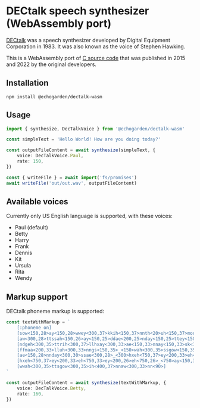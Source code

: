 # DECtalk speech synthesizer (WebAssembly port)

[DECtalk](https://en.wikipedia.org/wiki/DECtalk) was a speech synthesizer developed by Digital Equipment Corporation in 1983. It was also known as the voice of Stephen Hawking.

This is a WebAssembly port of [C source code](https://github.com/dectalk/dectalk) that was published in 2015 and 2022 by the original developers.

## Installation

```
npm install @echogarden/dectalk-wasm
```

## Usage

```ts
import { synthesize, DecTalkVoice } from '@echogarden/dectalk-wasm'

const simpleText = 'Hello World! How are you doing today?'

const outputFileContent = await synthesize(simpleText, {
	voice: DecTalkVoice.Paul,
	rate: 150,
})

const { writeFile } = await import('fs/promises')
await writeFile('out/out.wav', outputFileContent)
```

## Available voices

Currently only US English language is supported, with these voices:

* Paul (default)
* Betty
* Harry
* Frank
* Dennis
* Kit
* Ursula
* Rita
* Wendy

## Markup support

DECtalk phoneme markup is supported:
```ts
const textWithMarkup = `
	[:phoneme on]
	[sow<150,28>ay<150,28>wwey<300,37>kkih<150,37>nnth<20>uh<150,37>mor<200,33>nnihn<100,33>ae<150,33>nndday<150,33>ssteh<200,28>pp]
	[aw<300,28>ttssah<150,26>ay<150,25>ddae<200,25>nday<150,25>ttey<150,26>kkuh<150,26>ddiy<150,37>ppbr<20>eh<300,35>thae<300,33>]
	[ndgeh<300,35>ttrih<300,37>llhxay<300,33>ae<150,33>nnay<150,33>sk<150,33>rEy<150,33>m<150,33>_<150>tuh<150,33>tteh<150,33>ttaw<150,33>ppuh<150,33>]
	[ffmaa<200,33>lluh<300,33>nngs<150,35>_<150>wah<300,35>ssgow<150,35>ih<300,37>ngaw<450,33>nn<300,33>_<1200>]
	[ae<150,28>nnday<300,30>ssae<300,28>_<300>hxeh<750,37>ey<200,33>eh<750,33>ey<200,28>eh<750,28>ey<400,26>ey<400,25>_<100>]
	[hxeh<750,37>ey<200,33>eh<750,33>ey<200,26>eh<750,26>_<750>ay<150,35>sseh<200,37>hxeh<300,33>eh<300,30>_<1800>]
	[wwah<300,35>ttsgow<300,35>ih<400,37>nnaw<300,33>nn<90>]
`

const outputFileContent = await synthesize(textWithMarkup, {
	voice: DecTalkVoice.Betty,
	rate: 160,
})
```
